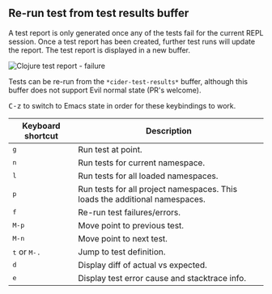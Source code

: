 ## Re-run test from  test results buffer
A test report is only generated once any of the tests fail for the current REPL session.  Once a test report has been created, further test runs will update the report.  The test report is displayed in a new buffer.

![Clojure test report - failure](/images/spacemacs-cider-test-report-fail.png)

Tests can be re-run from the `*cider-test-results*` buffer, although this buffer does not support Evil normal state (PR's welcome).

<kbd>C-z</kbd> to switch to Emacs state in order for these keybindings to work.

| Keyboard shortcut              | Description                                                                 |
|--------------------------------|-----------------------------------------------------------------------------|
| <kbd>g</kbd>                   | Run test at point.                                                          |
| <kbd>n</kbd>                   | Run tests for current namespace.                                            |
| <kbd>l</kbd>                   | Run tests for all loaded namespaces.                                        |
| <kbd>p</kbd>                   | Run tests for all project namespaces. This loads the additional namespaces. |
| <kbd>f</kbd>                   | Re-run test failures/errors.                                                |
| <kbd>M-p</kbd>                 | Move point to previous test.                                                |
| <kbd>M-n</kbd>                 | Move point to next test.                                                    |
| <kbd>t</kbd> or <kbd>M-.</kbd> | Jump to test definition.                                                    |
| <kbd>d</kbd>                   | Display diff of actual vs expected.                                         |
| <kbd>e</kbd>                   | Display test error cause and stacktrace info.                               |
